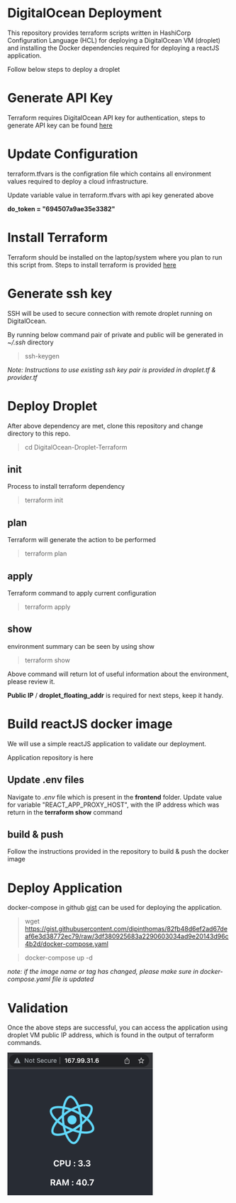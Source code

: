 # DigitalOcean Deployment

This repository provides terraform scripts written in HashiCorp Configuration Language (HCL) for deploying a DigitalOcean VM (droplet) and installing the Docker dependencies required for deploying a reactJS application.

Follow below steps to deploy a droplet

# Generate API Key

Terraform requires DigitalOcean API key for authentication, steps to generate API key can be found [here](https://www.digitalocean.com/community/tutorials/how-to-create-a-digitalocean-space-and-api-key)

# Update Configuration

terraform.tfvars  is the configration file which contains all environment values required to deploy a cloud infrastructure. 

Update variable value in terraform.tfvars with api key generated above

**do_token = "694507a9ae35e3382"**


# Install Terraform

Terraform should be installed on the laptop/system where you plan to run this script from. Steps to install terraform is provided [here](https://www.terraform.io/cli/install/apt)

# Generate ssh key

SSH will be used to secure connection with remote droplet running on DigitalOcean. 

By running below command pair of private and public will be generated in *~/.ssh* directory

> ssh-keygen

*Note: Instructions to use existing ssh key pair is provided in droplet.tf & provider.tf*

# Deploy Droplet

After above dependency are met, clone this repository and change directory to this repo.

> cd DigitalOcean-Droplet-Terraform

## init
Process to install terraform dependency

> terraform init

## plan
Terraform will generate the action to be performed

> terraform plan

## apply
Terraform command to apply current configuration

> terraform apply

## show
environment summary can be seen by using show

> terraform show

Above command will return lot of useful information about the environment, please review it. 

**Public IP** / **droplet_floating_addr** is required for next steps, keep it handy.

# Build reactJS docker image

We will use a simple reactJS application to validate our deployment.

Application repository is here

## Update .env files

Navigate to *.env* file which is present in the **frontend** folder. Update value for variable "REACT_APP_PROXY_HOST", with the IP address which was return in the **terraform show** command

## build & push

Follow the instructions provided in the repository to build & push the docker image

# Deploy Application

docker-compose in github [gist](https://gist.github.com/dipinthomas/82fb48d6ef2ad67deaf6e3d38772ec79) can be used for deploying the application. 

> wget https://gist.githubusercontent.com/dipinthomas/82fb48d6ef2ad67deaf6e3d38772ec79/raw/3df380925683a2290603034ad9e20143d96c4b2d/docker-compose.yaml

> docker-compose up -d

*note: if the image name or tag has changed, please make sure in docker-compose.yaml file is updated*


# Validation

Once the above steps are successful, you can access the application using droplet VM public IP address, which is found in the output of terraform commands.


![](./img/public_ip.png)

